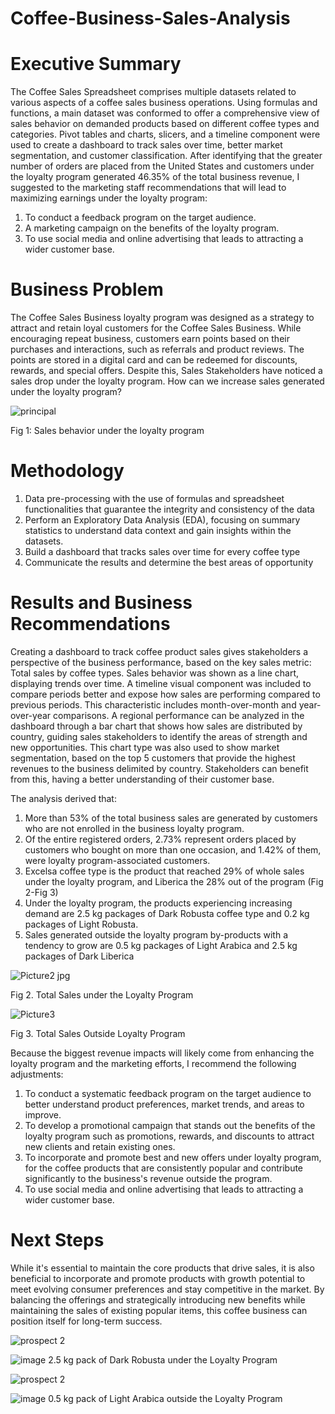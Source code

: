 # Coffee-Business-Sales-Analysis
# Executive Summary
The Coffee Sales Spreadsheet comprises multiple datasets related to various aspects of a coffee sales business operations. Using formulas and functions, a main dataset was conformed to offer a comprehensive view of sales behavior on demanded products based on different coffee types and categories. Pivot tables and charts, slicers, and a timeline component were used to create a dashboard to track sales over time, better market segmentation, and customer classification. 
After identifying that the greater number of orders are placed from the United States and customers under the loyalty program generated  46.35% of the total business revenue, I suggested to the marketing staff recommendations that will lead to maximizing earnings under the loyalty program:
1.	To conduct a feedback program on the target audience. 
2.	A marketing campaign on the benefits of the loyalty program. 
3.	To use social media and online advertising that leads to attracting a wider customer base.

# Business Problem
The Coffee Sales Business loyalty program was designed as a strategy to attract and retain loyal customers for the Coffee Sales Business. While encouraging repeat business, customers earn points based on their purchases and interactions, such as referrals and product reviews. The points are stored in a digital card and can be redeemed for discounts, rewards, and special offers. Despite this, Sales Stakeholders have noticed a sales drop under the loyalty program. How can we increase sales generated under the loyalty program?

![principal](https://github.com/tyoalex91/Coffee-Business-Sales-Analysis/assets/172059229/9d19ab13-b36c-4140-be97-dea2215adfb1)

Fig 1: Sales behavior under the loyalty program

# Methodology
1.	Data pre-processing with the use of formulas and spreadsheet functionalities that guarantee the integrity and consistency of the data
2.	Perform an Exploratory Data Analysis (EDA), focusing on summary statistics to understand data context and gain insights within the datasets. 
3.	Build a dashboard that tracks sales over time for every coffee type
4.	Communicate the results and determine the best areas of opportunity 

# Results and Business Recommendations
Creating a dashboard to track coffee product sales gives stakeholders a perspective of the business performance, based on the key sales metric: Total sales by coffee types. Sales behavior was shown as a line chart, displaying trends over time. A timeline visual component was included to compare periods better and expose how sales are performing compared to previous periods. This characteristic includes month-over-month and year-over-year comparisons.
A regional performance can be analyzed in the dashboard through a bar chart that shows how sales are distributed by country, guiding sales stakeholders to identify the areas of strength and new opportunities. This chart type was also used to show market segmentation, based on the top 5 customers that provide the highest revenues to the business delimited by country. Stakeholders can benefit from this, having a better understanding of their customer base.

The analysis derived that:
1.	More than 53% of the total business sales are generated by customers who are not enrolled in the business loyalty program. 
2.	Of the entire registered orders, 2.73% represent orders placed by customers who bought on more than one occasion, and 1.42% of them, were loyalty program-associated customers.
3.	Excelsa coffee type is the product that reached 29% of whole sales under the loyalty program, and Liberica the 28% out of the program (Fig 2-Fig 3)
4.	Under the loyalty program, the products experiencing increasing demand are 2.5 kg packages of Dark Robusta coffee type and 0.2 kg packages of Light Robusta.
5.	Sales generated outside the loyalty program by-products with a tendency to grow are 0.5 kg packages of Light Arabica and 2.5 kg packages of Dark Liberica

![Picture2 jpg](https://github.com/tyoalex91/Coffee-Business-Sales-Analysis/assets/172059229/808b790e-5902-4bd6-a12a-404fa0996147)


Fig 2. Total Sales under the Loyalty Program

![Picture3](https://github.com/tyoalex91/Coffee-Business-Sales-Analysis/assets/172059229/e745c7d4-de0f-4f4d-ae9b-413b8455c936)



Fig 3. Total Sales Outside Loyalty Program

Because the biggest revenue impacts will likely come from enhancing the loyalty program and the marketing efforts, I recommend the following adjustments:
1.	To conduct a systematic feedback program on the target audience to better understand product preferences, market trends, and areas to improve.
2.	To develop a promotional campaign that stands out the benefits of the loyalty program such as promotions, rewards, and discounts to attract new clients and retain existing ones.
3.	To incorporate and promote best and new offers under loyalty program, for the coffee products that are consistently popular and contribute significantly to the business's revenue outside the program.
4.	To use social media and online advertising that leads to attracting a wider customer base.

# Next Steps
While it's essential to maintain the core products that drive sales, it is also beneficial to incorporate and promote products with growth potential to meet evolving consumer preferences and stay competitive in the market. By balancing the offerings and strategically introducing new benefits while maintaining the sales of existing popular items, this coffee business can position itself for long-term success.

![prospect 2](https://github.com/tyoalex91/Coffee-Business-Sales-Analysis/assets/172059229/fa7a0941-b4d8-472d-9f43-8cfbf6085898)


![image](https://github.com/tyoalex91/Coffee-Business-Sales-Analysis/assets/172059229/ca980127-969e-47f3-9ced-1fb4fadab221)
2.5 kg pack of Dark Robusta under the Loyalty Program

![prospect 2](https://github.com/tyoalex91/Coffee-Business-Sales-Analysis/assets/172059229/fa25092c-169c-4281-b835-dda9354134a7)


![image](https://github.com/tyoalex91/Coffee-Business-Sales-Analysis/assets/172059229/89ae4d95-0ce6-4038-b58f-aca33f975266)
0.5 kg pack of Light Arabica outside the Loyalty Program








